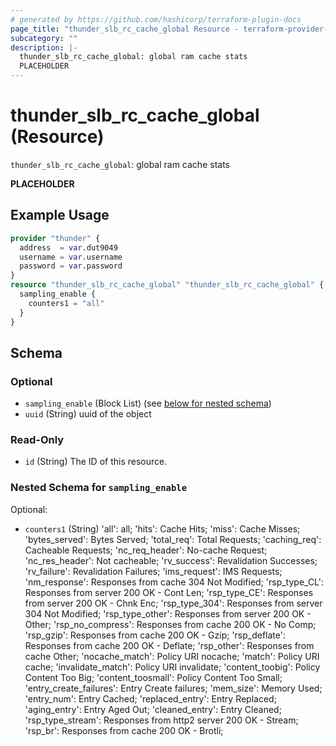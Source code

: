 ```yaml
---
# generated by https://github.com/hashicorp/terraform-plugin-docs
page_title: "thunder_slb_rc_cache_global Resource - terraform-provider-thunder"
subcategory: ""
description: |-
  thunder_slb_rc_cache_global: global ram cache stats
  PLACEHOLDER
---
```


# thunder_slb_rc_cache_global (Resource)

`thunder_slb_rc_cache_global`: global ram cache stats

__PLACEHOLDER__

## Example Usage

```terraform
provider "thunder" {
  address  = var.dut9049
  username = var.username
  password = var.password
}
resource "thunder_slb_rc_cache_global" "thunder_slb_rc_cache_global" {
  sampling_enable {
    counters1 = "all"
  }
}
```

<!-- schema generated by tfplugindocs -->
## Schema

### Optional

- `sampling_enable` (Block List) (see [below for nested schema](#nestedblock--sampling_enable))
- `uuid` (String) uuid of the object

### Read-Only

- `id` (String) The ID of this resource.

<a id="nestedblock--sampling_enable"></a>
### Nested Schema for `sampling_enable`

Optional:

- `counters1` (String) 'all': all; 'hits': Cache Hits; 'miss': Cache Misses; 'bytes_served': Bytes Served; 'total_req': Total Requests; 'caching_req': Cacheable Requests; 'nc_req_header': No-cache Request; 'nc_res_header': Not cacheable; 'rv_success': Revalidation Successes; 'rv_failure': Revalidation Failures; 'ims_request': IMS Requests; 'nm_response': Responses from cache 304 Not Modified; 'rsp_type_CL': Responses from server 200 OK - Cont Len; 'rsp_type_CE': Responses from server 200 OK - Chnk Enc; 'rsp_type_304': Responses from server 304 Not Modified; 'rsp_type_other': Responses from server 200 OK - Other; 'rsp_no_compress': Responses from cache 200 OK - No Comp; 'rsp_gzip': Responses from cache 200 OK - Gzip; 'rsp_deflate': Responses from cache 200 OK - Deflate; 'rsp_other': Responses from cache Other; 'nocache_match': Policy URI nocache; 'match': Policy URI cache; 'invalidate_match': Policy URI invalidate; 'content_toobig': Policy Content Too Big; 'content_toosmall': Policy Content Too Small; 'entry_create_failures': Entry Create failures; 'mem_size': Memory Used; 'entry_num': Entry Cached; 'replaced_entry': Entry Replaced; 'aging_entry': Entry Aged Out; 'cleaned_entry': Entry Cleaned; 'rsp_type_stream': Responses from http2 server 200 OK - Stream; 'rsp_br': Responses from cache 200 OK - Brotli;


